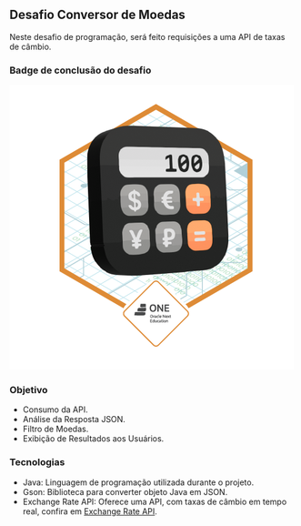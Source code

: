 ## Desafio Conversor de Moedas

Neste desafio de programação, será feito requisições a uma API de taxas de câmbio.

### Badge de conclusão do desafio
<img src="./Badge-Conversor.png" alt="Calculadora de Conversão de Moedas">

### Objetivo

- Consumo da API.
- Análise da Resposta JSON.
- Filtro de Moedas.
- Exibição de Resultados aos Usuários.

### Tecnologias
- Java: Linguagem de programação utilizada durante o projeto.
- Gson: Biblioteca para converter objeto Java em JSON.
- Exchange Rate API: Oferece uma API, com taxas de câmbio em tempo real, confira em [Exchange Rate API](https://www.exchangerate-api.com/).